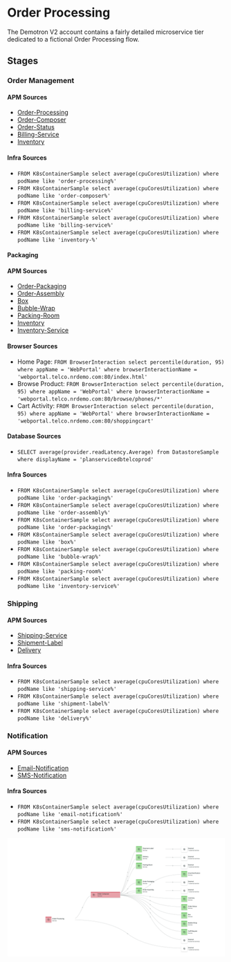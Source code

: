 # Order Processing 

The Demotron V2 account contains a fairly detailed microservice tier dedicated to a fictional Order Processing flow.

## Stages

### Order Management

#### APM Sources
 - [Order-Processing](https://onenr.io/0PLRE0Xqowa)
 - [Order-Composer](https://onenr.io/06vjAJDYDQP)
 - [Order-Status](https://onenr.io/0WBQ1JxE9wx)
 - [Billing-Service](https://onenr.io/0GbRmlyMVwy)
 - [Inventory](https://onenr.io/0kERzGmrAjr)

#### Infra Sources

- `FROM K8sContainerSample select average(cpuCoresUtilization) where podName like 'order-processing%'`
- `FROM K8sContainerSample select average(cpuCoresUtilization) where podName like 'order-composer%'`
- `FROM K8sContainerSample select average(cpuCoresUtilization) where podName like 'billing-service%'`
- `FROM K8sContainerSample select average(cpuCoresUtilization) where podName like 'billing-service%'`
- `FROM K8sContainerSample select average(cpuCoresUtilization) where podName like 'inventory-%'`

#### Packaging

#### APM Sources

- [Order-Packaging](https://onenr.io/0xVwgm8EEjJ)
- [Order-Assembly](https://onenr.io/0eqwyG35Xjn)
- [Box](https://onenr.io/0znQxGeo5jV)
- [Bubble-Wrap](https://onenr.io/0LkjnDbx6wo)
- [Packing-Room](https://onenr.io/0a2wdPBlMwE)
- [Inventory](https://onenr.io/0Zyw4z74Mj3)
- [Inventory-Service](https://onenr.io/0GbRmlyaWwy)

#### Browser Sources
- Home Page: `FROM BrowserInteraction select percentile(duration, 95) where appName = 'WebPortal' where browserInteractionName = 'webportal.telco.nrdemo.com:80/index.html'`
- Browse Product: `FROM BrowserInteraction select percentile(duration, 95) where appName = 'WebPortal' where browserInteractionName = 'webportal.telco.nrdemo.com:80/browse/phones/*'`
- Cart Activity: `FROM BrowserInteraction select percentile(duration, 95) where appName = 'WebPortal' where browserInteractionName = 'webportal.telco.nrdemo.com:80/shoppingcart'`

#### Database Sources
- `SELECT average(provider.readLatency.Average) from DatastoreSample where displayName = 'planservicedbtelcoprod'`

#### Infra Sources

- `FROM K8sContainerSample select average(cpuCoresUtilization) where podName like 'order-packaging%'`
- `FROM K8sContainerSample select average(cpuCoresUtilization) where podName like 'order-assembly%'`
- `FROM K8sContainerSample select average(cpuCoresUtilization) where podName like 'order-packaging%'`
- `FROM K8sContainerSample select average(cpuCoresUtilization) where podName like 'box%'`
- `FROM K8sContainerSample select average(cpuCoresUtilization) where podName like 'bubble-wrap%'`
- `FROM K8sContainerSample select average(cpuCoresUtilization) where podName like 'packing-room%'`
- `FROM K8sContainerSample select average(cpuCoresUtilization) where podName like 'inventory-service%'`

### Shipping

#### APM Sources

- [Shipping-Service](https://onenr.io/0kLwG085KR6)
- [Shipment-Label](https://onenr.io/0xVwgm8mBjJ)
- [Delivery](https://onenr.io/0gbRK0Ge9jE)

#### Infra Sources

- `FROM K8sContainerSample select average(cpuCoresUtilization) where podName like 'shipping-service%'`
- `FROM K8sContainerSample select average(cpuCoresUtilization) where podName like 'shipment-label%'`
- `FROM K8sContainerSample select average(cpuCoresUtilization) where podName like 'delivery%'`

###  Notification

#### APM Sources

- [Email-Notification](https://onenr.io/0Zyw4z7zVj3)
- [SMS-Notification](https://onenr.io/0X8wo4YDYRx)

#### Infra Sources

- `FROM K8sContainerSample select average(cpuCoresUtilization) where podName like 'email-notification%'`
- `FROM K8sContainerSample select average(cpuCoresUtilization) where podName like 'sms-notification%'`



![OrderComposerServiceMap.png](OrderComposerServiceMap.png)

